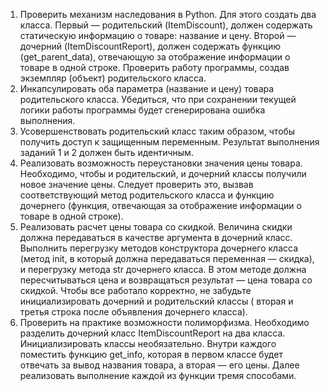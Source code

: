 1. Проверить механизм наследования в Python. Для этого создать два класса. Первый — родительский (ItemDiscount), должен
   содержать статическую информацию о товаре: название и цену. Второй — дочерний (ItemDiscountReport), должен содержать
   функцию (get_parent_data), отвечающую за отображение информации о товаре в одной строке. Проверить работу программы,
   создав экземпляр (объект) родительского класса.
2. Инкапсулировать оба параметра (название и цену) товара родительского класса. Убедиться, что при сохранении текущей
   логики работы программы будет сгенерирована ошибка выполнения.
3. Усовершенствовать родительский класс таким образом, чтобы получить доступ к защищенным переменным. Результат
   выполнения заданий 1 и 2 должен быть идентичным.
4. Реализовать возможность переустановки значения цены товара. Необходимо, чтобы и родительский, и дочерний классы
   получили новое значение цены. Следует проверить это, вызвав соответствующий метод родительского класса и функцию
   дочернего (функция, отвечающая за отображение информации о товаре в одной строке).
5. Реализовать расчет цены товара со скидкой. Величина скидки должна передаваться в качестве аргумента в дочерний класс.
   Выполнить перегрузку методов конструктора дочернего класса (метод init, в который должна передаваться переменная —
   скидка), и перегрузку метода str дочернего класса. В этом методе должна пересчитываться цена и возвращаться результат
   — цена товара со скидкой. Чтобы все работало корректно, не забудьте инициализировать дочерний и родительский классы (
   вторая и третья строка после объявления дочернего класса).
6. Проверить на практике возможности полиморфизма. Необходимо разделить дочерний класс ItemDiscountReport на два класса.
   Инициализировать классы необязательно. Внутри каждого поместить функцию get_info, которая в первом классе будет
   отвечать за вывод названия товара, а вторая — его цены. Далее реализовать выполнение каждой из функции тремя
   способами.